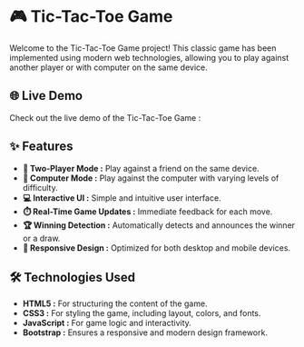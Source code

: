 # 🎮 Tic-Tac-Toe Game

Welcome to the Tic-Tac-Toe Game project! This classic game has been implemented using modern web technologies, allowing you to play against another player or with computer on the same device.

## 🌐 Live Demo

Check out the live demo of the Tic-Tac-Toe Game : 

## ✨ Features

- **👥 Two-Player Mode :** Play against a friend on the same device.
- **🤖 Computer Mode :** Play against the computer with varying levels of difficulty.
- **💻 Interactive UI :** Simple and intuitive user interface.
- **⏱️ Real-Time Game Updates :** Immediate feedback for each move.
- **🏆 Winning Detection :** Automatically detects and announces the winner or a draw.
- **📱 Responsive Design :** Optimized for both desktop and mobile devices.

## 🛠️ Technologies Used

- **HTML5 :** For structuring the content of the game.
- **CSS3 :** For styling the game, including layout, colors, and fonts.
- **JavaScript :** For game logic and interactivity.
- **Bootstrap :** Ensures a responsive and modern design framework.

